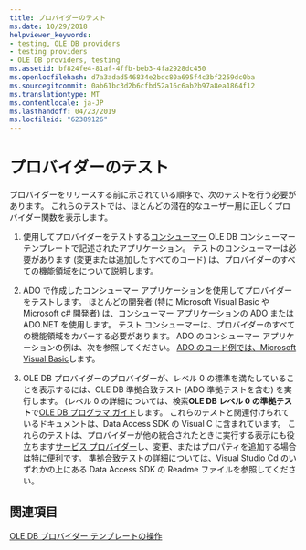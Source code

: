 ```yaml
---
title: プロバイダーのテスト
ms.date: 10/29/2018
helpviewer_keywords:
- testing, OLE DB providers
- testing providers
- OLE DB providers, testing
ms.assetid: bf824fe4-81af-4ffb-beb3-4fa2928dc450
ms.openlocfilehash: d7a3adad546834e2bdc80a695f4c3bf2259dc0ba
ms.sourcegitcommit: 0ab61bc3d2b6cfbd52a16c6ab2b97a8ea1864f12
ms.translationtype: MT
ms.contentlocale: ja-JP
ms.lasthandoff: 04/23/2019
ms.locfileid: "62389126"
---
```

# <a name="testing-your-provider"></a>プロバイダーのテスト

プロバイダーをリリースする前に示されている順序で、次のテストを行う必要があります。 これらのテストでは、ほとんどの潜在的なユーザー用に正しくプロバイダー関数を表示します。

1. 使用してプロバイダーをテストする[コンシューマー](../../data/oledb/creating-an-ole-db-consumer.md) OLE DB コンシューマー テンプレートで記述されたアプリケーション。 テストのコンシューマーは必要があります (変更または追加したすべてのコード) は、プロバイダーのすべての機能領域をについて説明します。

1. ADO で作成したコンシューマー アプリケーションを使用してプロバイダーをテストします。 ほとんどの開発者 (特に Microsoft Visual Basic や Microsoft c# 開発者) は、コンシューマー アプリケーションの ADO または ADO.NET を使用します。 テスト コンシューマーは、プロバイダーのすべての機能領域をカバーする必要があります。 ADO のコンシューマー アプリケーションの例は、次を参照してください。 [ADO のコード例では、Microsoft Visual Basic](https://msdn.microsoft.com/library/ms807514.aspx)します。

1. OLE DB プロバイダーのプロバイダーが、レベル 0 の標準を満たしていることを表示するには、OLE DB 準拠合致テスト (ADO 準拠テストを含む) を実行します。 (レベル 0 の詳細については、検索**OLE DB レベル 0 の準拠テスト**で[OLE DB プログラマ ガイド](/sql/connect/oledb/ole-db/oledb-driver-for-sql-server-programming)します。 これらのテストと関連付けられているドキュメントは、Data Access SDK の Visual C に含まれています。 これらのテストは、プロバイダーが他の統合されたときに実行する表示にも役立ちます[サービス プロバイダー](../../data/oledb/ole-db-resource-pooling-and-services.md)し、変更、またはプロパティを追加する場合は特に便利です。 準拠合致テストの詳細については、Visual Studio Cd のいずれかの上にある Data Access SDK の Readme ファイルを参照してください。

## <a name="see-also"></a>関連項目

[OLE DB プロバイダー テンプレートの操作](../../data/oledb/working-with-ole-db-provider-templates.md)